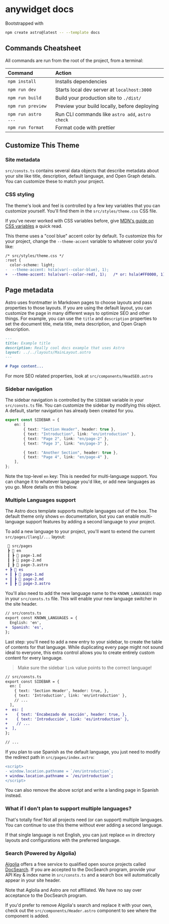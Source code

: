 # anywidget docs

Bootstrapped with

```bash
npm create astro@latest -- --template docs
```

## Commands Cheatsheet

All commands are run from the root of the project, from a terminal:

| Command             | Action                                           |
| :------------------ | :----------------------------------------------- |
| `npm install`       | Installs dependencies                            |
| `npm run dev`       | Starts local dev server at `localhost:3000`      |
| `npm run build`     | Build your production site to `./dist/`          |
| `npm run preview`   | Preview your build locally, before deploying     |
| `npm run astro ...` | Run CLI commands like `astro add`, `astro check` |
| `npm run format`    | Format code with prettier                        |

## Customize This Theme

### Site metadata

`src/consts.ts` contains several data objects that describe metadata about your
site like title, description, default language, and Open Graph details. You can
customize these to match your project.

### CSS styling

The theme's look and feel is controlled by a few key variables that you can
customize yourself. You'll find them in the `src/styles/theme.css` CSS file.

If you've never worked with CSS variables before, give
[MDN's guide on CSS variables](https://developer.mozilla.org/en-US/docs/Web/CSS/Using_CSS_custom_properties)
a quick read.

This theme uses a "cool blue" accent color by default. To customize this for
your project, change the `--theme-accent` variable to whatever color you'd like:

```diff
/* src/styles/theme.css */
:root {
  color-scheme: light;
-  --theme-accent: hsla(var(--color-blue), 1);
+  --theme-accent: hsla(var(--color-red), 1);   /* or: hsla(#FF0000, 1); */
```

## Page metadata

Astro uses frontmatter in Markdown pages to choose layouts and pass properties
to those layouts. If you are using the default layout, you can customize the
page in many different ways to optimize SEO and other things. For example, you
can use the `title` and `description` properties to set the document title, meta
title, meta description, and Open Graph description.

```markdown
---
title: Example title
description: Really cool docs example that uses Astro
layout: ../../layouts/MainLayout.astro
---

# Page content...
```

For more SEO related properties, look at `src/components/HeadSEO.astro`

### Sidebar navigation

The sidebar navigation is controlled by the `SIDEBAR` variable in your
`src/consts.ts` file. You can customize the sidebar by modifying this object. A
default, starter navigation has already been created for you.

```ts
export const SIDEBAR = {
	en: [
		{ text: "Section Header", header: true },
		{ text: "Introduction", link: "en/introduction" },
		{ text: "Page 2", link: "en/page-2" },
		{ text: "Page 3", link: "en/page-3" },

		{ text: "Another Section", header: true },
		{ text: "Page 4", link: "en/page-4" },
	],
};
```

Note the top-level `en` key: This is needed for multi-language support. You can
change it to whatever language you'd like, or add new languages as you go. More
details on this below.

### Multiple Languages support

The Astro docs template supports multiple languages out of the box. The default
theme only shows `en` documentation, but you can enable multi-language support
features by adding a second language to your project.

To add a new language to your project, you'll want to extend the current
`src/pages/[lang]/...` layout:

```diff
 📂 src/pages
 ┣ 📂 en
 ┃ ┣ 📜 page-1.md
 ┃ ┣ 📜 page-2.md
 ┃ ┣ 📜 page-3.astro
+ ┣ 📂 es
+ ┃ ┣ 📜 page-1.md
+ ┃ ┣ 📜 page-2.md
+ ┃ ┣ 📜 page-3.astro
```

You'll also need to add the new language name to the `KNOWN_LANGUAGES` map in
your `src/consts.ts` file. This will enable your new language switcher in the
site header.

```diff
// src/consts.ts
export const KNOWN_LANGUAGES = {
  English: 'en',
+  Spanish: 'es',
};
```

Last step: you'll need to add a new entry to your sidebar, to create the table
of contents for that language. While duplicating every page might not sound
ideal to everyone, this extra control allows you to create entirely custom
content for every language.

> Make sure the sidebar `link` value points to the correct language!

```diff
// src/consts.ts
export const SIDEBAR = {
  en: [
    { text: 'Section Header', header: true, },
    { text: 'Introduction', link: 'en/introduction' },
    // ...
  ],
+  es: [
+    { text: 'Encabezado de sección', header: true, },
+    { text: 'Introducción', link: 'es/introduction' },
+    // ...
+  ],
};

// ...
```

If you plan to use Spanish as the default language, you just need to modify the
redirect path in `src/pages/index.astro`:

```diff
<script>
- window.location.pathname = `/en/introduction`;
+ window.location.pathname = `/es/introduction`;
</script>
```

You can also remove the above script and write a landing page in Spanish
instead.

### What if I don't plan to support multiple languages?

That's totally fine! Not all projects need (or can support) multiple languages.
You can continue to use this theme without ever adding a second language.

If that single language is not English, you can just replace `en` in directory
layouts and configurations with the preferred language.

### Search (Powered by Algolia)

[Algolia](https://www.algolia.com/) offers a free service to qualified open
source projects called [DocSearch](https://docsearch.algolia.com/). If you are
accepted to the DocSearch program, provide your API Key & index name in
`src/consts.ts` and a search box will automatically appear in your site header.

Note that Aglolia and Astro are not affiliated. We have no say over acceptance
to the DocSearch program.

If you'd prefer to remove Algolia's search and replace it with your own, check
out the `src/components/Header.astro` component to see where the component is
added.
